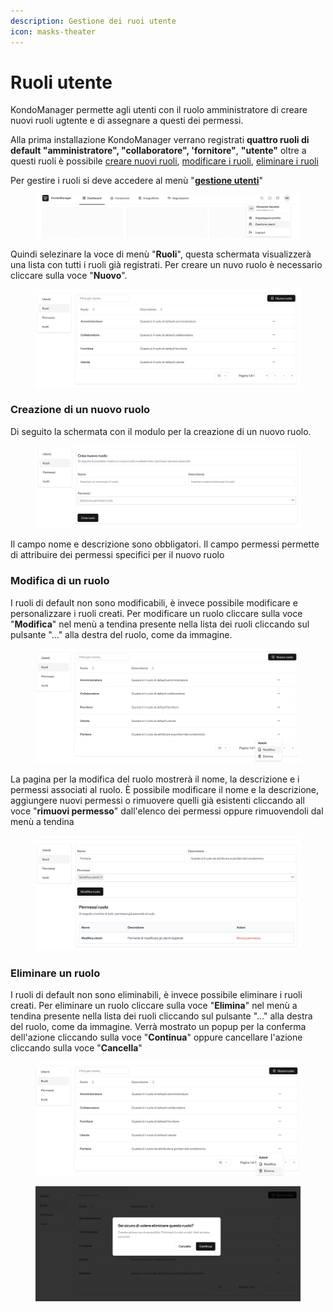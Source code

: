 ```yaml
---
description: Gestione dei ruoi utente
icon: masks-theater
---
```


# Ruoli utente

KondoManager permette agli utenti con il ruolo amministratore di creare nuovi ruoli ugtente e di assegnare a questi dei permessi.&#x20;

Alla prima installazione KondoManager verrano registrati **quattro ruoli di default "amministratore", "collaboratore", 'fornitore"**, **"utente"** oltre a questi ruoli è possibile [creare nuovi ruoli](ruoli-utente.md#creazione-di-un-nuovo-ruolo), [modificare i ruoli](ruoli-utente.md#modifica-di-un-ruolo), [eliminare i ruoli ](ruoli-utente.md#eliminare-un-ruolo)

Per gestire i ruoli si deve accedere al menù "[**gestione utenti**](gestione-utenti.md)"&#x20;

<figure><img src="../.gitbook/assets/Screenshot 2025-04-13 at 22.39.52.png" alt=""><figcaption></figcaption></figure>

Quindi selezinare la voce di menù "**Ruoli**", questa schermata visualizzerà una lista con tutti i ruoli già registrati. Per creare un nuvo ruolo è necessario cliccare sulla voce "**Nuovo**".

<figure><img src="../.gitbook/assets/Screenshot 2025-04-13 at 22.44.31.png" alt=""><figcaption></figcaption></figure>

### Creazione di un nuovo ruolo

Di seguito la schermata con il modulo per la creazione di un nuovo ruolo.&#x20;

<figure><img src="../.gitbook/assets/Screenshot 2025-04-13 at 22.57.39.png" alt=""><figcaption></figcaption></figure>

Il campo nome e descrizione sono obbligatori. Il campo permessi permette di attribuire dei permessi specifici per il nuovo ruolo

### Modifica di un ruolo

I ruoli di default non sono modificabili, è invece possibile modificare e personalizzare i ruoli creati. Per modificare un ruolo cliccare sulla voce "**Modifica**" nel menù a tendina presente nella lista dei ruoli cliccando sul pulsante "..." alla destra del ruolo, come da immagine.

<figure><img src="../.gitbook/assets/Screenshot 2025-04-13 at 23.03.06.png" alt=""><figcaption></figcaption></figure>

La pagina per la modifica del ruolo mostrerà il nome, la descrizione e i permessi associati al ruolo. È possibile modificare il nome e la descrizione, aggiungere nuovi permessi o rimuovere quelli già esistenti cliccando all voce "**rimuovi permesso**" dall'elenco dei permessi oppure rimuovendoli dal menù a tendina

<figure><img src="../.gitbook/assets/Screenshot 2025-04-13 at 23.04.17.png" alt=""><figcaption></figcaption></figure>

### Eliminare un ruolo

I ruoli di default non sono eliminabili, è invece possibile eliminare i ruoli creati. Per eliminare un ruolo cliccare sulla voce "**Elimina**" nel menù a tendina presente nella lista dei ruoli cliccando sul pulsante "..." alla destra del ruolo, come da immagine. Verrà mostrato un popup per la conferma dell'azione cliccando sulla voce "**Continua**" oppure cancellare l'azione cliccando sulla voce "**Cancella**"

<figure><img src="../.gitbook/assets/Screenshot 2025-04-13 at 23.13.07.png" alt=""><figcaption></figcaption></figure>

<figure><img src="../.gitbook/assets/Screenshot 2025-04-13 at 23.13.40.png" alt=""><figcaption></figcaption></figure>
